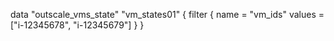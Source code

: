 data "outscale_vms_state" "vm_states01" {
  filter {
    name   = "vm_ids"
    values = ["i-12345678", "i-12345679"]
  }
}